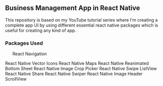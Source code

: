 <H2>Business Management App in React Native</H2>

This repository is based on my YouTube tutorial series where I'm creating a complete app UI by using different essential react native packages which is useful for creating any kind of app.

<H3>Packages Used</H3>
<ul>React Navigation</ul>
React Native Vector Icons
React Native Maps
React Native Reanimated Bottom Sheet
React Native Image Crop Picker
React Native Swipe ListView
React Native Share
React Native Swiper
React Native Image Header ScrollView
